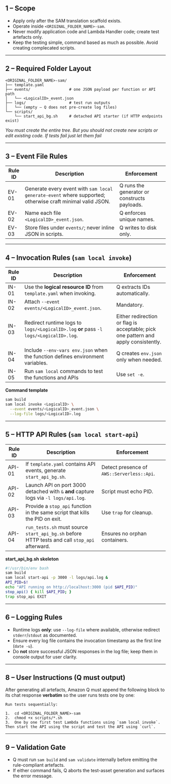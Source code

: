 ## 1 – Scope

* Apply only after the SAM translation scaffold exists.  
* Operate inside `<ORIGINAL_FOLDER_NAME>-sam`.  
* Never modify application code and Lambda Handler code; create test artefacts only.
* Keep the testing simple, command based as much as possible. Avoid creating complecated scripts. 


---

## 2 – Required Folder Layout

```
<ORIGINAL_FOLDER_NAME>-sam/
├── template.yaml
├── events/                 # one JSON payload per function or API path
│   └── <LogicalID>_event.json
├── logs/                   # test run outputs
│   └── (empty – Q does not pre-create log files)
└── scripts/
    └── start_api_bg.sh     # detached API starter (if HTTP endpoints exist)
```

*You must create the entire tree. But you should not create new scripts or edit existing code. If tests fail just let them fail*  


---

## 3 – Event File Rules

| Rule ID | Description | Enforcement |
|---------|-------------|-------------|
| EV-01 | Generate every event with `sam local generate-event` where supported; otherwise craft minimal valid JSON. | Q runs the generator or constructs payloads. |
| EV-02 | Name each file `<LogicalID>_event.json`. | Q enforces unique names. |
| EV-03 | Store files under `events/`; never inline JSON in scripts. | Q writes to disk only. |

---

## 4 – Invocation Rules (`sam local invoke`)

| Rule ID | Description | Enforcement |
|---------|-------------|-------------|
| IN-01 | Use the **logical resource ID** from `template.yaml` when invoking. | Q extracts IDs automatically. |
| IN-02 | Attach `--event events/<LogicalID>_event.json`. | Mandatory. |
| IN-03 | Redirect runtime logs to `logs/<LogicalID>.log` **or** pass `-l logs/<LogicalID>.log`.    | Either redirection or flag is acceptable; pick one pattern and apply consistently. |
| IN-04 | Include `--env-vars env.json` when the function defines environment variables. | Q creates `env.json` only when needed. |
| IN-05 | Run  `sam local` commands to test the functions and APIs | Use `set -e`. |

**Command template**  
```bash
sam build
sam local invoke <LogicalID> \
  --event events/<LogicalID>_event.json \
  --log-file logs/<LogicalID>.log
```

---

## 5 – HTTP API Rules (`sam local start-api`)

| Rule ID | Description | Enforcement |
|---------|-------------|-------------|
| API-01 | If `template.yaml` contains API events, generate `start_api_bg.sh`. | Detect presence of `AWS::Serverless::Api`. |
| API-02 | Launch API on port 3000 detached with `&` **and** capture logs via `-l logs/api.log`. | Script must echo PID. |
| API-03 | Provide a `stop_api` function in the same script that kills the PID on exit. | Use `trap` for cleanup. |
| API-04 | `run_tests.sh` must source `start_api_bg.sh` before HTTP tests and call `stop_api` afterward. | Ensures no orphan containers. |

**start_api_bg.sh skeleton**  
```bash
#!/usr/bin/env bash
sam build
sam local start-api -p 3000 -l logs/api.log &
API_PID=$!
echo "API running on http://localhost:3000 (pid $API_PID)"
stop_api() { kill $API_PID; }
trap stop_api EXIT
```

---

## 6 – Logging Rules

* Runtime logs **only**: use `--log-file` where available, otherwise redirect `stderr`/`stdout` as documented.
* Ensure every log file contains the invocation timestamp as the first line (`date -u`).  
* Do **not** store successful JSON responses in the log file; keep them in console output for user clarity.

---

## 8 – User Instructions (Q must output)

After generating all artefacts, Amazon Q must append the following block to its chat response **verbatim** so the user runs tests one by one:

```text
Run tests sequentially:

1.  cd <ORIGINAL_FOLDER_NAME>-sam
2.  chmod +x scripts/*.sh
3.  One by one first test Lambda functions using `sam local invoke`. Then start the API using the script and test the API using `curl`.
```

---

## 9 – Validation Gate

* Q must run `sam build` and `sam validate` internally before emitting the rule-compliant artefacts.  
* If either command fails, Q aborts the test-asset generation and surfaces the error message.
